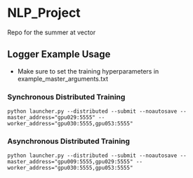 # NLP_Project
Repo for the summer at vector

## Logger Example Usage
+ Make sure to set the training hyperparameters in example_master_arguments.txt

### Synchronous Distributed Training
```
python launcher.py --distributed --submit --noautosave --master_address="gpu029:5555" --worker_address="gpu030:5555,gpu053:5555"
```

### Asynchronous Distributed Training
```
python launcher.py --distributed --submit --noautosave --master_address="gpu009:5555,gpu029:5555" --worker_address="gpu030:5555,gpu053:5555"
```
